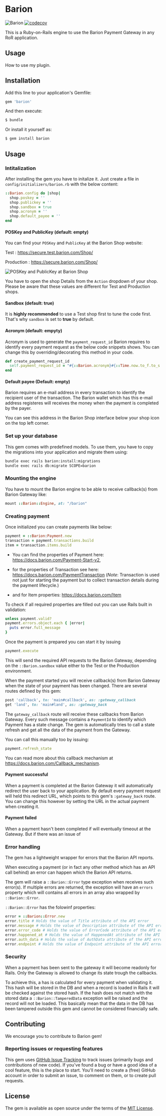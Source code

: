 # Barion
![Barion](https://github.com/Meter-reader/Barion/workflows/Ruby/badge.svg)
[![codecov](https://codecov.io/gh/Meter-Reader/barion/branch/main/graph/badge.svg?token=DCOKCM7B2J)](https://codecov.io/gh/Meter-Reader/barion)

This is a Ruby-on-Rails engine to use the Barion Payment Gateway in any RoR application.

## Usage
How to use my plugin.

## Installation
Add this line to your application's Gemfile:

```ruby
gem 'barion'
```

And then execute:
```bash
$ bundle
```

Or install it yourself as:
```bash
$ gem install barion
```
## Usage
### Intitalization
After installing the gem you have to initalize it.
Just create a file in `config/initializers/barion.rb` with the below content:
```ruby
::Barion.config do |shop|
  shop.poskey = ''
  shop.publickey = ''
  shop.sandbox = true
  shop.acronym = ''
  shop.default_payee = ''
end
```
#### POSKey and PublicKey (default: empty)
You can find your `POSKey` and `PublicKey` at the  Barion Shop website:

Test : https://secure.test.barion.com/Shop/

Production : https://secure.barion.com/Shop/

![POSKey and PublicKey at Barion Shop](https://docs.barion.com/File:Poskey.jpg "POSKey and PublicKey at Barion Shop")

You have to open the shop Details from the `Action` dropdown of your shop. Please be aware that these values are different for Test and Production shops.

#### Sandbox (default: true)
It is **highly recommended** to use a Test shop first to tune the code first. That's why `sandbox` is set to **true** by default.

#### Acronym (default: empyty)
Acronym is used to generate the `payment_request_id` Barion requires to identify every payment request as the below code snippets shows. You can change this by overriding/decorating this method in your code.

```ruby
def create_payment_request_id
  self.payment_request_id = "#{::Barion.acronym}#{::Time.now.to_f.to_s.gsub('.', '')}" if payment_request_id.nil?
end
```
#### Default payee (Default: empty)
Barion requires an e-mail address in every transaction to identify the recipient user of the transaction. The Barion wallet which has this e-mail address registeres will receives the money when the payment is completed by the payer.

You can see this address in the Barion Shop interface below your shop icon on the top left corner.

### Set up your database
This gem comes with predefined models. To use them, you have to copy the migrations into your application and migrate them using:
```bash
bundle exec rails barion:install:migrations
bundle exec rails db:migrate SCOPE=barion
```

### Mounting the engine
You have to mount the Barion engine to be able to receive callback(s) from Barion Gateway like:
```ruby
mount ::Barion::Engine, at: "/barion"
```

### Creating payment
Once initialized you can create payments like below:
```ruby
payment = ::Barion:Payment.new
transaction = payment.transactions.build
item = transaction.items.build
```
* You can find the properties of Payment here: https://docs.barion.com/Payment-Start-v2,

* for the properties of Transaction see here: https://docs.barion.com/PaymentTransaction
(*Note*: Transaction is used not just for starting the payment but to collect transaction details during the payment lifecycle.)

* and for Item properties: https://docs.barion.com/Item

To check if all required properties are filled out you can use Rails built in validation:
```ruby
unless payment.valid?
payment.errors.object.each { |error|
  puts error.full_message
}
```

Once the payment is prepared you can start it by issuing
```ruby
payment.execute
```
This will send the required API requests to the Barion Gateway, depending on the `::Barion.sandbox` value either to the Test or the Production environment.

When the payment started you will receive callback(s) from Barion Gateway when the state of your payment has been changed. There are several routes defined by this gem:

```ruby
post 'callback', to: 'main#callback', as: :gateway_callback
get 'land', to: 'main#land', as: :gateway_back
```
The `gateway_callback` route will receive these callbacks from Barion Gateway. Every such message contains a `PaymentId` to identify which Payment has a state change. The gem is automatically tries to call a state refresh and get all the data of the payment from the Gateway.

You can call this manually too by issuing:

```ruby
payment.refresh_state
```
You can read more about this callback mechanism at https://docs.barion.com/Callback_mechanism.

#### Payment successful
When a payment is completed at the Barion Gateway it will automatically redirect the user back to your application. By default every payment request will held this redirect URL, which points to this gem's `:gateway_back` route.
You can change this however by setting the URL in the actual payment when creating it.

#### Payment failed
When a payment hasn't been completed if will eventually timeout at the Gateway. But if there was an issue of

### Error handling
The gem has a lightweight wrapper for errors that the Barion API reports.

When executing a payment (or in fact any other method which has an API call behind) an error can happen which the Barion API returns.

The gem will raise a ``::Barion::Error`` type exception when receives such error(s). If multiple errors are returned, the exception will have an `errors` property which will contains all errors in an array also wrapped by ``::Barion::Error``.

``::Barion::Error`` has the folowinf properties:
```ruby
error = ::Barion::Error.new
error.title # Holds the value of Title attribute of the API error
error.message # Holds the value of Description attribute of the API error
error.error_code # Holds the value of ErrorCode attribute of the API error
error.happened_at # Holds the value of HappenedAt attribute of the API error
error.auth_data # Holds the value of AuthData attribute of the API error
error.endpoint # Holds the value of Endpoint attribute of the API error
```

### Security
When a payment has been sent to the gateway it will become readonly for Rails. Only the Gateway is allowed to change its state trough the callbacks.

To achieve this, a has is calculated for every payment when validating it. This hash will be stored in the DB and when a record is loaded in Rails it will be checked against the stored hash. If the hash does not match with the stored data a `::Barion::TamperedData` exception will be raised and the record will not be loaded. This basically mean that the data in the DB has been tampered outside this gem and cannot be considered financially safe.

## Contributing
We encourage you to contribute to Barion gem!
### Reporting issues or requesting features
This gem uses [GitHub Issue Tracking](https://github.com/meter-reader/barion/issues) to track issues (primarily bugs and contributions of new code). If you've found a bug  or have a good idea of a cool feature, this is the place to start. You'll need to create a (free) GitHub account in order to submit an issue, to comment on them, or to create pull requests.

## License
The gem is available as open source under the terms of the [MIT License](https://opensource.org/licenses/MIT).
